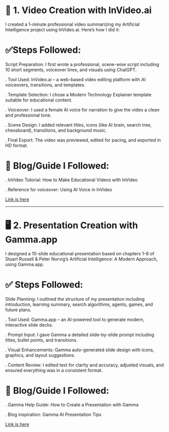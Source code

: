 # 🎥 1. Video Creation with InVideo.ai

I created a 1-minute professional video summarizing my Artificial Intelligence project using InVideo.ai. Here’s how I did it:

# ✅Steps Followed:

Script Preparation: I first wrote a professional, scene-wise script including 10 short segments, voiceover lines, and visuals using ChatGPT.

. Tool Used: InVideo.ai – a web-based video editing platform with AI voiceovers, transitions, and templates.

. Template Selection: I chose a Modern Technology Explainer template suitable for educational content.

. Voiceover: I used a female AI voice for narration to give the video a clean and professional tone.

. Scene Design: I added relevant titles, icons (like AI brain, search tree, chessboard), transitions, and background music.

. Final Export: The video was previewed, edited for pacing, and exported in HD format.

# 🔗 Blog/Guide I Followed:

. InVideo Tutorial: How to Make Educational Videos with InVideo

. Reference for voiceover: Using AI Voice in InVideo

[Link is here ](https://youtube.com/shorts/Fu86B_bs7SU?si=3nBbjjvQs9fs4zGh)


------



# 🖥️ 2. Presentation Creation with Gamma.app

I designed a 10-slide educational presentation based on chapters 1–8 of Stuart Russell & Peter Norvig’s Artificial Intelligence: A Modern Approach, using Gamma.app.

# ✅ Steps Followed:

Slide Planning: I outlined the structure of my presentation including introduction, learning summary, search algorithms, agents, games, and future plans.

. Tool Used: Gamma.app – an AI-powered tool to generate modern, interactive slide decks.

. Prompt Input: I gave Gamma a detailed slide-by-slide prompt including titles, bullet points, and transitions.

. Visual Enhancements: Gamma auto-generated slide design with icons, graphics, and layout suggestions.

. Content Review: I edited text for clarity and accuracy, adjusted visuals, and ensured everything was in a consistent format.

# 🔗 Blog/Guide I Followed:

. Gamma Help Guide: How to Create a Presentation with Gamma

. Blog inspiration: Gamma AI Presentation Tips

[Link is here](https://youtu.be/ivkfYzIQ3oI?si=3nvK0tV1ZW7At906)





